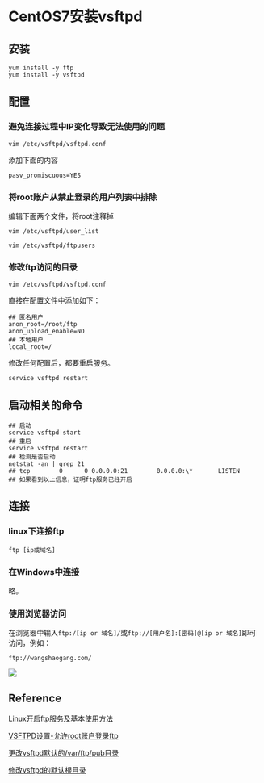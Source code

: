# CentOS7安装vsftpd

## 安装
```shell
yum install -y ftp
yum install -y vsftpd
```

## 配置
### 避免连接过程中IP变化导致无法使用的问题
```shell
vim /etc/vsftpd/vsftpd.conf
```
添加下面的内容
```shell
pasv_promiscuous=YES
```
### 将root账户从禁止登录的用户列表中排除
编辑下面两个文件，将root注释掉
```shell
vim /etc/vsftpd/user_list
```
```shell
vim /etc/vsftpd/ftpusers
```


### 修改ftp访问的目录
```shell
vim /etc/vsftpd/vsftpd.conf
```
直接在配置文件中添加如下：
```shell
## 匿名用户
anon_root=/root/ftp
anon_upload_enable=NO
## 本地用户
local_root=/
```

修改任何配置后，都要重启服务。
```
service vsftpd restart
```

## 启动相关的命令
```shell
## 启动
service vsftpd start
## 重启
service vsftpd restart
## 检测是否启动
netstat -an | grep 21
## tcp        0      0 0.0.0.0:21        0.0.0.0:\*       LISTEN 
## 如果看到以上信息，证明ftp服务已经开启
```

## 连接
### linux下连接ftp
```shell
ftp [ip或域名]
```
### 在Windows中连接
略。

### 使用浏览器访问
在浏览器中输入`ftp:/[ip or 域名]/`或`ftp://[用户名]:[密码]@[ip or 域名]`即可访问，例如：
```shell
ftp://wangshaogang.com/
```
![](/uploads/202005/de47f45a26edcc1735825966ae0a01c8.png)

## Reference
[Linux开启ftp服务及基本使用方法](https://www.jianshu.com/p/2f4d6f71b4c8)

[VSFTPD设置-允许root账户登录ftp](https://blog.csdn.net/zhanyongjia_cnu/article/details/50549127)

[更改vsftpd默认的/var/ftp/pub目录](https://blog.51cto.com/meiling/1927218)

[修改vsftpd的默认根目录]([https://blog.csdn.net/junglezax/article/details/11688789](https://blog.csdn.net/junglezax/article/details/11688789))